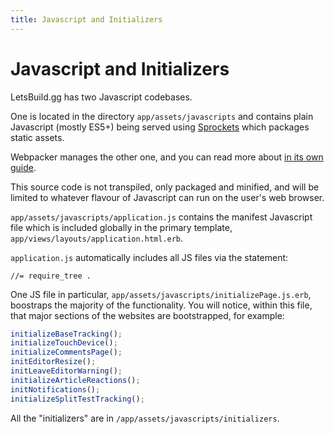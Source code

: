 ```yaml
---
title: Javascript and Initializers
---
```


# Javascript and Initializers

LetsBuild.gg has two Javascript codebases.

One is located in the directory `app/assets/javascripts` and contains plain
Javascript (mostly ES5+) being served using
[Sprockets](https://github.com/rails/sprockets-rails) which packages static
assets.

Webpacker manages the other one, and you can read more about
[in its own guide](/frontend/webpacker).

This source code is not transpiled, only packaged and minified, and will be
limited to whatever flavour of Javascript can run on the user's web browser.

`app/assets/javascripts/application.js` contains the manifest Javascript file
which is included globally in the primary template,
`app/views/layouts/application.html.erb`.

`application.js` automatically includes all JS files via the statement:

```erb
//= require_tree .
```

One JS file in particular, `app/assets/javascripts/initializePage.js.erb`,
boostraps the majority of the functionality. You will notice, within this file,
that major sections of the websites are bootstrapped, for example:

```javascript
initializeBaseTracking();
initializeTouchDevice();
initializeCommentsPage();
initEditorResize();
initLeaveEditorWarning();
initializeArticleReactions();
initNotifications();
initializeSplitTestTracking();
```

All the "initializers" are in `/app/assets/javascripts/initializers`.

